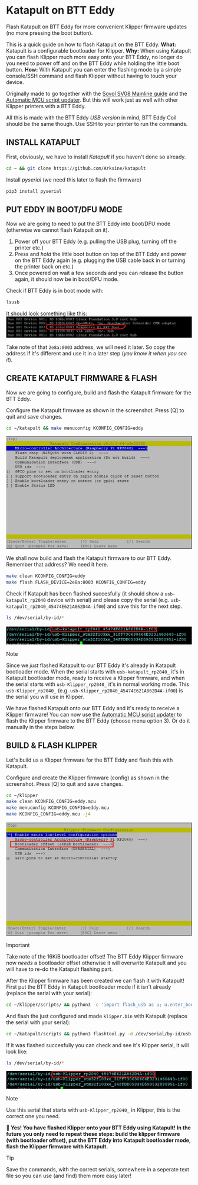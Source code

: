 # Katapult on BTT Eddy
Flash Katapult on BTT Eddy for more convenient Klipper firmware updates (no more pressing the boot button).

This is a quick guide on how to flash Katapult on the BTT Eddy. **What:** Katapult is a configurable bootloader for Klipper. **Why:** When using Katapult you can flash Klipper much more easy onto your BTT Eddy, no longer do you need to power off and on the BTT Eddy while holding the little boot button. **How:** With Katapult you can enter the flashing mode by a simple console/SSH command and flash Klipper without having to touch your device.

Originally made to go together with the [Sovol SV08 Mainline guide](https://github.com/Rappetor/Sovol-SV08-Mainline) and the [Automatic MCU script updater](https://github.com/Rappetor/Sovol-SV08-Mainline/tree/main/Automatic%20MCU%20script%20update). But this will work just as well with other Klipper printers with a BTT Eddy.

All this is made with the BTT Eddy *USB version* in mind, BTT Eddy Coil should be the same though. Use SSH to your printer to run the commands.


## INSTALL KATAPULT
First, obviously, we have to install *Katapult* if you haven't done so already.
```bash
cd ~ && git clone https://github.com/Arksine/katapult
```
Install *pyserial* (we need this later to flash the firmware)
```bash
pip3 install pyserial
```

## PUT EDDY IN BOOT/DFU MODE
Now we are going to need to put the BTT Eddy into boot/DFU mode (otherwise we cannot flash Katapult on it).
1. Power off your BTT Eddy (e.g. pulling the USB plug, turning off the printer etc.)
2. Press and *hold* the little boot button on top of the BTT Eddy and power on the BTT Eddy again (e.g. plugging the USB cable back in or turning the printer back on etc.)
3. Once powered on wait a few seconds and you can release the button again, it should now be in boot/DFU mode.

Check if BTT Eddy is in boot mode with:
```bash
lsusb
```
It should look something like this:
![Katapult makemenu config settings](/images/lsusb.png)

Take note of that `2e8a:0003` address, we will need it later. So copy the address if it's different and use it in a later step (*you know it when you see it*).

## CREATE KATAPULT FIRMWARE & FLASH
Now we are going to configure, build and flash the Katapult firmware for the BTT Eddy.

Configure the Katapult firmware as shown in the screenshot. Press [Q] to quit and save changes.
```bash
cd ~/katapult && make menuconfig KCONFIG_CONFIG=eddy
```
![Katapult makemenu config settings](/images/Eddy_Katapult_Menuconfig.jpg)

We shall now build and flash the Katapult firmware to our BTT Eddy. Remember that address? We need it here.
```bash
make clean KCONFIG_CONFIG=eddy
make flash FLASH_DEVICE=2e8a:0003 KCONFIG_CONFIG=eddy
```
Check if Katapult has been flashed succesfully (it should show a `usb-katapult_rp2040` device with serial) and please copy the serial (e.g. `usb-katapult_rp2040_45474E621A862D4A-if00`) and save this for the next step.
```bash
ls /dev/serial/by-id/*
```
![BTT Eddy Serial](/images/BTT_Eddy_Katapult_Serial.jpg)<br>

> [!NOTE]
> Since we *just* flashed Katapult to our BTT Eddy it's already in Katapult bootloader mode. When the serial starts with `usb-katapult_rp2040_` it's in Katapult bootloader mode, ready to receive a Klipper firmware, and when the serial starts with `usb-Klipper_rp2040_` it's in normal working mode. This `usb-Klipper_rp2040_` (e.g. `usb-Klipper_rp2040_45474E621A862D4A-if00`) is the serial you will use in Klipper.

We have flashed Katapult onto our BTT Eddy and it's ready to receive a Klipper firmware! You can now use the [Automatic MCU script updater](https://github.com/Rappetor/Sovol-SV08-Mainline/tree/main/Automatic%20MCU%20script%20update) to flash the Klipper firmware to the BTT Eddy (choose menu option 3). Or do it manually in the steps below.

## BUILD & FLASH KLIPPER
Let's build us a Klipper firmware for the BTT Eddy and flash this with Katapult.

Configure and create the Klipper firmware (config) as shown in the screenshot. Press [Q] to quit and save changes.
```bash
cd ~/klipper
make clean KCONFIG_CONFIG=eddy.mcu
make menuconfig KCONFIG_CONFIG=eddy.mcu
make KCONFIG_CONFIG=eddy.mcu -j4
```
![Klipper makemenu config settings](/images/Eddy_Klipper_Menuconfig.jpg)
> [!IMPORTANT]
> Take note of the 16KiB bootloader offset! The BTT Eddy Klipper firmware now *needs* a bootloader offset otherwise it will overwrite Katapult and you will have to re-do the Katapult flashing part.

After the Klipper firmware has been created we can flash it with Katapult!
First put the BTT Eddy in Katapult bootloader mode if it isn't already (replace the serial with your serial):
```bash
cd ~/klipper/scripts/ && python3 -c 'import flash_usb as u; u.enter_bootloader("/dev/serial/by-id/usb-Klipper_rp2040_45474E621A862D4A-if00")'
```
And flash the just configured and made `klipper.bin` with Katapult (replace the serial with your serial):
```bash
cd ~/katapult/scripts && python3 flashtool.py -d /dev/serial/by-id/usb-katapult_rp2040_45474E621A862D4A-if00
```
If it was flashed succesfully you can check and see it's Klipper serial, it will look like:
```bash
ls /dev/serial/by-id/*
```
![BTT Eddy Serial](/images/BTT_Eddy_Klipper_Serial.jpg)<br>
> [!NOTE]
> Use this serial that starts with `usb-Klipper_rp2040_` in Klipper, this is the correct one you need.

**🥳 Yes! You have flashed Klipper onto your BTT Eddy using Katapult! In the future you only need to repeat these steps: build the klipper firmware (with bootloader offset), put the BTT Eddy into Katapult bootloader mode, flash the Klipper firmware with Katapult.**

> [!TIP]
> Save the commands, with the correct serials, somewhere in a seperate text file so you can use (and find) them more easy later!
